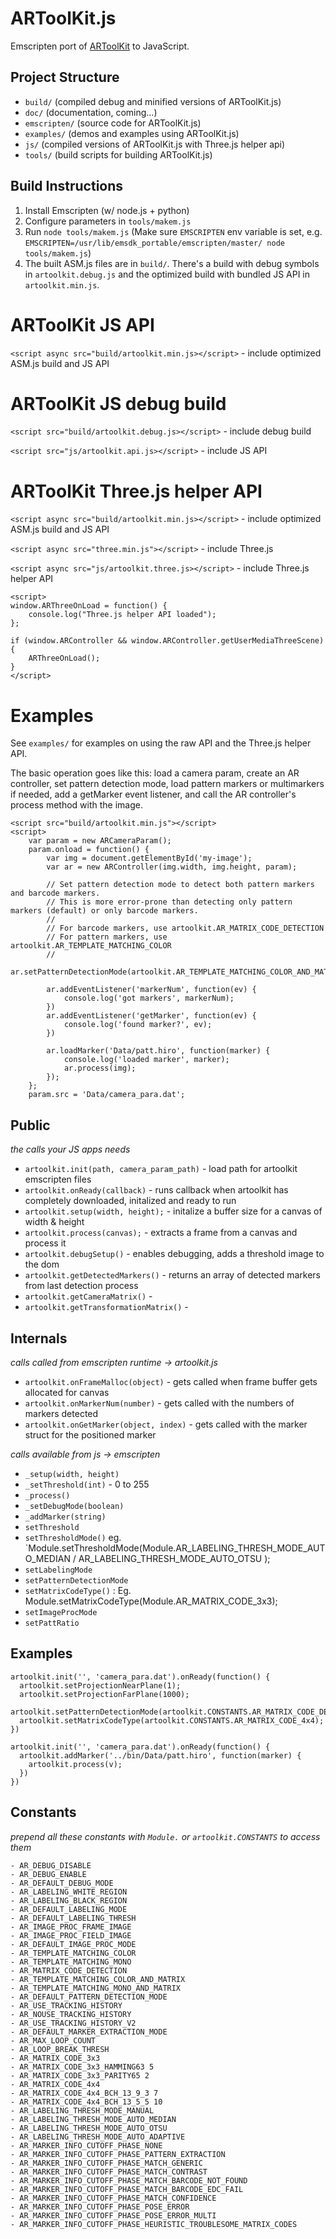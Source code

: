 # ARToolKit.js

Emscripten port of [ARToolKit](https://github.com/artoolkit/artoolkit5) to JavaScript.

## Project Structure

- `build/` (compiled debug and minified versions of ARToolKit.js)
- `doc/` (documentation, coming...)
- `emscripten/` (source code for ARToolKit.js)
- `examples/` (demos and examples using ARToolKit.js)
- `js/` (compiled versions of ARToolKit.js with Three.js helper api)
- `tools/` (build scripts for building ARToolKit.js)

## Build Instructions

1. Install Emscripten (w/ node.js + python)
2. Configure parameters in `tools/makem.js`
3. Run `node tools/makem.js`
	(Make sure `EMSCRIPTEN` env variable is set, e.g. `EMSCRIPTEN=/usr/lib/emsdk_portable/emscripten/master/ node tools/makem.js`)
4. The built ASM.js files are in `build/`. There's a build with debug symbols in `artoolkit.debug.js` and the optimized build with bundled JS API in `artoolkit.min.js`.

# ARToolKit JS API

`<script async src="build/artoolkit.min.js></script>` - include optimized ASM.js build and JS API

# ARToolKit JS debug build

`<script src="build/artoolkit.debug.js></script>` - include debug build

`<script src="js/artoolkit.api.js></script>` - include JS API

# ARToolKit Three.js helper API

`<script async src="build/artoolkit.min.js></script>` - include optimized ASM.js build and JS API

`<script async src="three.min.js"></script>` - include Three.js

`<script async src="js/artoolkit.three.js></script>` - include Three.js helper API

    <script>
    window.ARThreeOnLoad = function() {
        console.log("Three.js helper API loaded");
    };

    if (window.ARController && window.ARController.getUserMediaThreeScene) {
        ARThreeOnLoad();
    }
    </script>

# Examples

See `examples/` for examples on using the raw API and the Three.js helper API.

The basic operation goes like this: load a camera param, create an AR controller, set pattern detection mode, load pattern markers or multimarkers if needed, add a getMarker event listener, and call the AR controller's process method with the image.

    <script src="build/artoolkit.min.js"></script>
    <script>
        var param = new ARCameraParam();
        param.onload = function() {
            var img = document.getElementById('my-image');
            var ar = new ARController(img.width, img.height, param);

            // Set pattern detection mode to detect both pattern markers and barcode markers.
            // This is more error-prone than detecting only pattern markers (default) or only barcode markers.
            //
            // For barcode markers, use artoolkit.AR_MATRIX_CODE_DETECTION
            // For pattern markers, use artoolkit.AR_TEMPLATE_MATCHING_COLOR
            // 
            ar.setPatternDetectionMode(artoolkit.AR_TEMPLATE_MATCHING_COLOR_AND_MATRIX);

            ar.addEventListener('markerNum', function(ev) {
                console.log('got markers', markerNum);
            })
            ar.addEventListener('getMarker', function(ev) {
                console.log('found marker?', ev);
            })

            ar.loadMarker('Data/patt.hiro', function(marker) {
                console.log('loaded marker', marker);
                ar.process(img);
            });
        };
        param.src = 'Data/camera_para.dat';


## Public

*the calls your JS apps needs*

- `artoolkit.init(path, camera_param_path)` - load path for artoolkit emscripten files
- `artoolkit.onReady(callback)` - runs callback when artoolkit has completely downloaded, initalized and ready to run
- `artoolkit.setup(width, height);` - initalize a buffer size for a canvas of width & height
- `artoolkit.process(canvas);` - extracts a frame from a canvas and process it
- `artoolkit.debugSetup()` - enables debugging, adds a threshold image to the dom
- `artoolkit.getDetectedMarkers()` - returns an array of detected markers from last detection process
- `artoolkit.getCameraMatrix()` -
- `artoolkit.getTransformationMatrix()` -

## Internals

*calls called from emscripten runtime -> artoolkit.js*

- `artoolkit.onFrameMalloc(object)` - gets called when frame buffer gets allocated for canvas
- `artoolkit.onMarkerNum(number)` - gets called with the numbers of markers detected
- `artoolkit.onGetMarker(object, index)` - gets called with the marker struct for the positioned marker

*calls available from js -> emscripten*

- `_setup(width, height)`
- `_setThreshold(int)` - 0 to 255
- `_process()`
- `_setDebugMode(boolean)`
- `_addMarker(string)`
- `setThreshold`
- `setThresholdMode()` eg. `Module.setThresholdMode(Module.AR_LABELING_THRESH_MODE_AUTO_MEDIAN / AR_LABELING_THRESH_MODE_AUTO_OTSU );
- `setLabelingMode`
- `setPatternDetectionMode`
- `setMatrixCodeType()` : Eg. Module.setMatrixCodeType(Module.AR_MATRIX_CODE_3x3);
- `setImageProcMode`
- `setPattRatio`

## Examples

```
artoolkit.init('', 'camera_para.dat').onReady(function() {
  artoolkit.setProjectionNearPlane(1);
  artoolkit.setProjectionFarPlane(1000);
  artoolkit.setPatternDetectionMode(artoolkit.CONSTANTS.AR_MATRIX_CODE_DETECTION);
  artoolkit.setMatrixCodeType(artoolkit.CONSTANTS.AR_MATRIX_CODE_4x4);
})

artoolkit.init('', 'camera_para.dat').onReady(function() {
  artoolkit.addMarker('../bin/Data/patt.hiro', function(marker) {
    artoolkit.process(v);
  })
})
```

## Constants

*prepend all these constants with `Module.` or `artoolkit.CONSTANTS` to access them*

```
- AR_DEBUG_DISABLE
- AR_DEBUG_ENABLE
- AR_DEFAULT_DEBUG_MODE
- AR_LABELING_WHITE_REGION
- AR_LABELING_BLACK_REGION
- AR_DEFAULT_LABELING_MODE
- AR_DEFAULT_LABELING_THRESH
- AR_IMAGE_PROC_FRAME_IMAGE
- AR_IMAGE_PROC_FIELD_IMAGE
- AR_DEFAULT_IMAGE_PROC_MODE
- AR_TEMPLATE_MATCHING_COLOR
- AR_TEMPLATE_MATCHING_MONO
- AR_MATRIX_CODE_DETECTION
- AR_TEMPLATE_MATCHING_COLOR_AND_MATRIX
- AR_TEMPLATE_MATCHING_MONO_AND_MATRIX
- AR_DEFAULT_PATTERN_DETECTION_MODE
- AR_USE_TRACKING_HISTORY
- AR_NOUSE_TRACKING_HISTORY
- AR_USE_TRACKING_HISTORY_V2
- AR_DEFAULT_MARKER_EXTRACTION_MODE
- AR_MAX_LOOP_COUNT
- AR_LOOP_BREAK_THRESH
- AR_MATRIX_CODE_3x3
- AR_MATRIX_CODE_3x3_HAMMING63 5
- AR_MATRIX_CODE_3x3_PARITY65 2
- AR_MATRIX_CODE_4x4
- AR_MATRIX_CODE_4x4_BCH_13_9_3 7
- AR_MATRIX_CODE_4x4_BCH_13_5_5 10
- AR_LABELING_THRESH_MODE_MANUAL
- AR_LABELING_THRESH_MODE_AUTO_MEDIAN
- AR_LABELING_THRESH_MODE_AUTO_OTSU
- AR_LABELING_THRESH_MODE_AUTO_ADAPTIVE
- AR_MARKER_INFO_CUTOFF_PHASE_NONE
- AR_MARKER_INFO_CUTOFF_PHASE_PATTERN_EXTRACTION
- AR_MARKER_INFO_CUTOFF_PHASE_MATCH_GENERIC
- AR_MARKER_INFO_CUTOFF_PHASE_MATCH_CONTRAST
- AR_MARKER_INFO_CUTOFF_PHASE_MATCH_BARCODE_NOT_FOUND
- AR_MARKER_INFO_CUTOFF_PHASE_MATCH_BARCODE_EDC_FAIL
- AR_MARKER_INFO_CUTOFF_PHASE_MATCH_CONFIDENCE
- AR_MARKER_INFO_CUTOFF_PHASE_POSE_ERROR
- AR_MARKER_INFO_CUTOFF_PHASE_POSE_ERROR_MULTI
- AR_MARKER_INFO_CUTOFF_PHASE_HEURISTIC_TROUBLESOME_MATRIX_CODES
```
